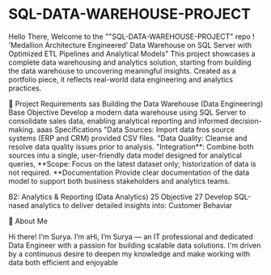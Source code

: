 # SQL-DATA-WAREHOUSE-PROJECT

Hello There, Welcome to the ""SQL-DATA-WAREHOUSE-PROJECT" repo !
'Medallion Architecture Engineered' Data Warehouse on SQL Server with Optimized ETL Pipelines and Analytical Models"
This project showcases a complete data warehousing and analytics solution, starting from building the data warehouse to uncovering meaningful insights. Created as a portfolio piece, it reflects real-world data engineering and analytics practices.


🚀 Project Requirements
sas Building the Data Warehouse (Data Engineering)
Base Objective
Develop a modern data warehouse using SQL Server to consolidate sales data, enabling analytical reporting and informed decision-making.
aaas Specifications
"Data Sources: Import data fros source systems (ERP and CRM) provided
CSV files.
"Data Quality: Cleanse and resolve data quality issues prior to analysis.
"Integration**: Combine both sources intu a single, user-friendly data model designed for analytical queries,
**Scope: Focus on the latest dataset only; historization of data is not required. **Documentation
Provide clear documentation of the data model to support both business stakeholders and analytics teams.

B2: Analytics & Reporting (Data Analytics)
25
Objective
27
Develop SQL-nased analytics to deliver detailed insights into:
Customer Behaviar


🌟 About Me

Hi there! I'm Surya. I’m aHi, I’m Surya — an IT professional and dedicated Data Engineer with a passion for building scalable data solutions. I'm driven by a continuous desire to deepen my knowledge and make working with data both efficient and enjoyable
